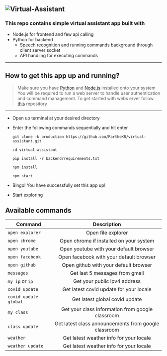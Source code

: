 ![Virtual-Assistant](https://github.com/ParthoKR/virtual-assistant/raw/main/virtual-assistant.gif)
---
### This repo contains simple virtual assistant app built with
* Node.js for frontend and few api calling
* Python for backend 
    * Speech recognition and running commands background through client server socket
    * API handling for executing commands
---
## How to get this app up and running?
> Make sure you have [Python](https://www.python.org/downloads/) and [Node.js](https://nodejs.org/en/download/) installed onto your system
> You will be required to run a web server to handle user authentication and command management. To get started with webs erver follow [this](https://github.com/ParthoKR/virtual-assistant-server-side) repository
---
* Open up terminal at your desired directory
* Enter the following commands sequentially and hit enter

    `git clone -b production https://github.com/ParthoKR/virtual-assistant.git` 

    `cd virtual-assistant`

    `pip install -r backend/requirements.txt`

    `npm install`

    `npm start`

* Bingo! You have successfully set this app up!
* Start exploring

## Available commands

| Command                   |                     Description                         |
| --------------------------|:-------------------------------------------------------:|
| ``open explorer``         |               Open file explorer                        |
| ``open chrome``           |      Open chrome if installed on your system            |
| ``open youtube``          |      Open youtube with your default browser             |
| ``open facebook``         |       Open facebook with your default browser           |
| ``open github``           |       Open github with your default browser             |
| ``messages``              |       Get last 5 messages from gmail                    |
| ``my ip`` or ``ip``       |       Get your public ipv4 address                      |
| ``covid update``          |       Get latest covid update for your locale           |
| ``covid update global``   |       Get latest global covid update                    |
| ``my class``              |       Get your class information from google classroom  |
| ``class update``          |    Get latest class announcements from google classroom |
| ``weather``               |   Get latest weather info for your locale               | 
|``weather update``         |   Get latest weather info for your locale               |

